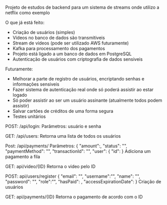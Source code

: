 Projeto de estudos de backend para um sistema de streams onde utilizo a netflix como exemplo


O que já está feito:

- Criação de usuários (simples)
- Vídeos no banco de dados são transmitiveis
- Stream de vídeos (pode ser utilizado AWS futuramente)
- Kafka para processamento dos pagamentos
- Projeto está ligado a um banco de dados em PostgreSQL
- Autenticação de usuários com criptografia de dados sensiveis


Futuramente:
- Melhorar a parte de registro de usuários, encriptando senhas e informações sensiveis
- Fazer sistema de autenticação real onde só poderá assistir ao estar logado
- Só poder assistir ao ser um usuário assinante (atualmente todos podem assistir)
- Salvar cartões de créditos de uma forma segura
- Testes unitários

POST: /api/login:
Parâmetros: usuário e senha

GET: /api/users:
Retorna uma lista de todos os usuários


Post: /api/payments/
Parâmetros: {
"amount":,
"status": "",
"paymentMethod": "",
"transactionId": "",
"user": {
"id":
}
Adiciona um pagamento a fila

GET: api/video/{ID}
Retorna o video pelo ID

POST: api/users/register
{
"email": "",
"username":"",
"name": "",
"password": "",
"role":"",
"hasPaid": ,
"accessExpirationDate":
}
Criação de usuários

GET: api/payments/{ID}
Retorna o pagamento de acordo com o ID